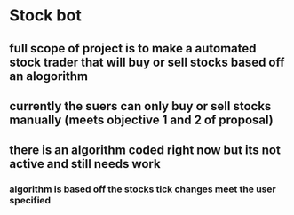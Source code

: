# Stock bot
## full scope of project is to  make a automated stock trader that will buy or sell stocks based off an alogorithm
## currently the suers can only buy or sell stocks manually (meets objective 1 and  2 of proposal)
## there is an  algorithm coded right now but its not active and still needs work
### algorithm is based  off  the stocks tick changes meet the user  specified 